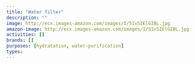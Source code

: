 ```yaml
---
title: "Water filter"
description: ""
image: http://ecx.images-amazon.com/images/I/51v5IElGIBL.jpg
amazon-image: http://ecx.images-amazon.com/images/I/51v5IElGIBL.jpg
activities: []
brands: []
purposes: [hydratation, water-purification]
types:
---
```

